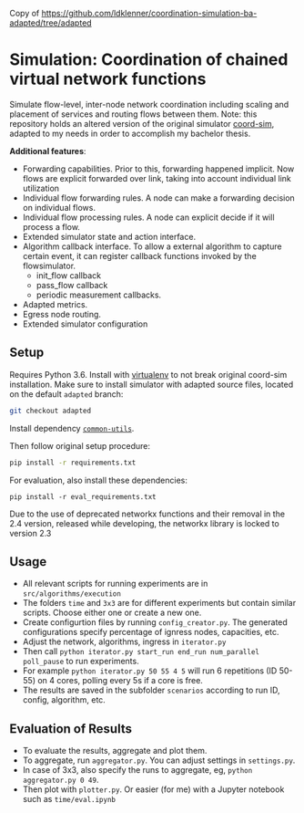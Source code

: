 Copy of https://github.com/ldklenner/coordination-simulation-ba-adapted/tree/adapted

# Simulation: Coordination of chained virtual network functions

Simulate flow-level, inter-node network coordination including scaling and placement of services and routing flows between them. Note: this repository holds an altered version of the original simulator [coord-sim](https://github.com/RealVNF/coordination-simulation), adapted to my needs in order to accomplish my bachelor thesis.


**Additional features**:

* Forwarding capabilities. Prior to this, forwarding happened implicit. Now flows are explicit forwarded over link, taking into account individual link utilization
* Individual flow forwarding rules. A node can make a forwarding decision on individual flows.
* Individual flow processing rules. A node can explicit decide if it will process a flow.
* Extended simulator state and action interface.
* Algorithm callback interface. To allow a external algorithm to capture certain event, it can register callback functions invoked by the flowsimulator.
	* init_flow callback
	* pass_flow callback
	* periodic measurement callbacks.
* Adapted metrics.
* Egress node routing.
* Extended simulator configuration


## Setup

Requires Python 3.6. Install with [virtualenv](https://virtualenv.pypa.io/en/stable/) to not break original coord-sim installation. Make sure to install simulator with adapted source files, located on the default `adapted` branch:
```bash
git checkout adapted
```

Install dependency [`common-utils`](https://github.com/RealVNF/common-utils).

Then follow original setup procedure:
```bash
pip install -r requirements.txt
```

For evaluation, also install these dependencies:

```
pip install -r eval_requirements.txt
```

Due to the use of deprecated networkx functions and their removal in the 2.4 version, released while developing, the networkx library is locked to version 2.3

## Usage

* All relevant scripts for running experiments are in `src/algorithms/execution`
* The folders `time` and `3x3` are for different experiments but contain similar scripts. Choose either one or create a new one.
* Create configurtion files by running `config_creator.py`. The generated configurations specify percentage of ignress nodes, capacities, etc.
* Adjust the network, algorithms, ingress in `iterator.py`
* Then call `python iterator.py start_run end_run num_parallel poll_pause` to run experiments.
* For example `python iterator.py 50 55 4 5` will run 6 repetitions (ID 50-55) on 4 cores, polling every 5s if a core is free.
* The results are saved in the subfolder `scenarios` according to run ID, config, algorithm, etc.

## Evaluation of Results

* To evaluate the results, aggregate and plot them.
* To aggregate, run `aggregator.py`. You can adjust settings in `settings.py`. 
* In case of 3x3, also specify the runs to aggregate, eg, `python aggregator.py 0 49`.
* Then plot with `plotter.py`. Or easier (for me) with a Jupyter notebook such as `time/eval.ipynb`
